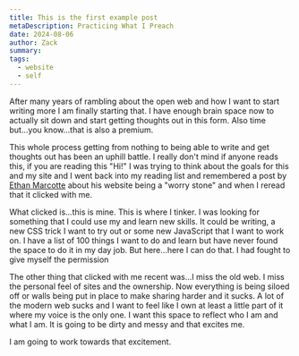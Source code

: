 ```yaml
---
title: This is the first example post
metaDescription: Practicing What I Preach
date: 2024-08-06
author: Zack
summary:  
tags:
  - website
  - self
---
```


After many years of rambling about the open web and how I want to start writing more I am finally starting that. I have enough brain space now to actually sit down and start getting thoughts out in this form. Also time but...you know...that is also a premium. 

This whole process getting from nothing to being able to write and get thoughts out has been an uphill battle. I really don't mind if anyone reads this, if you are reading this "Hi!" I was trying to think about the goals for this and my site and I went back into my reading list and remembered a post by [Ethan Marcotte](https://ethanmarcotte.com/wrote/let-a-website-be-a-worry-stone/) about his website being a "worry stone" and when I reread that it clicked with me.

What clicked is...this is mine. This is where I tinker. I was looking for something that I could use my and learn new skills. It could be writing, a new CSS trick I want to try out or some new JavaScript that I want to work on. I have a list of 100 things I want to do and learn but have never found the space to do it in my day job. But here...here I can do that. I had fought to give myself the permission

The other thing that clicked with me recent was...I miss the old web. I miss the personal feel of sites and the ownership. Now everything is being siloed off or walls being put in place to make sharing harder and it sucks. A lot of the modern web sucks and I want to feel like I own at least a little part of it where my voice is the only one. I want this space to reflect who I am and what I am. It is going to be dirty and messy and that excites me. 

I am going to work towards that excitement.